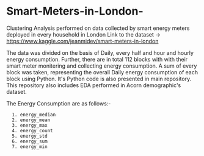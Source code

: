 # Smart-Meters-in-London-
Clustering Analysis performed on data collected by smart energy meters deployed in every household in London
Link to the dataset -> https://www.kaggle.com/jeanmidev/smart-meters-in-london

The data was divided on the basis of Daily, every half and hour and hourly energy consumption. Further, there are in total 112 blocks with with their smart meter monitering and collecting energy consumption. A sum of every block was taken, representing the overall Daily energy consumption of each block using Python. It's Python code is also presented in main repository. This repository also includes EDA performed in Acorn demographic's dataset.

The Energy Consumption are as follows:-
    
      1. energy_median
      2. energy_mean
      3. energy_max
      4. energy_count
      5. energy_std
      6. energy_sum
      7. energy_min
